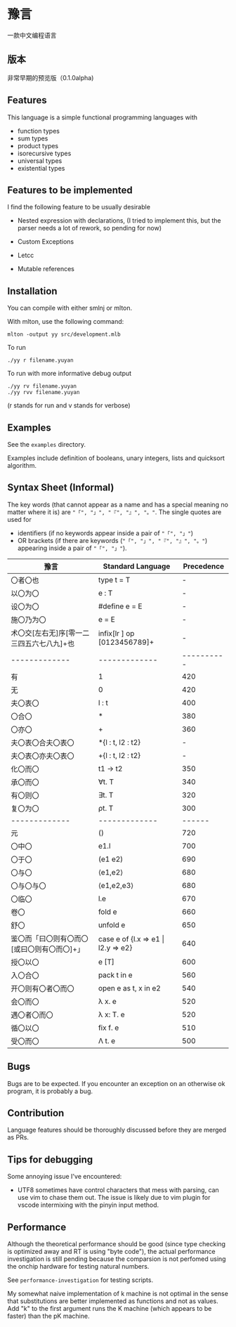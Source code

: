 # 豫言 
一款中文编程语言

## 版本
非常早期的预览版（0.1.0alpha)

## Features

This language is a simple functional programming languages with 
- function types
- sum types
- product types
- isorecursive types
- universal types
- existential types

## Features to be implemented

I find the following feature to be usually desirable 
- Nested expression with declarations,
(I tried to implement this, but the parser needs a lot of rework, so pending for now)

- Custom Exceptions

- Letcc

- Mutable references


## Installation

You can compile with either smlnj or mlton.

With mlton, use the following command: 
```
mlton -output yy src/development.mlb
```

To run
```
./yy r filename.yuyan
```

To run with more informative debug output 
```
./yy rv filename.yuyan
./yy rvv filename.yuyan
```
(r stands for run and v stands for verbose)

## Examples

See the `examples` directory.

Examples include definition of booleans, unary integers, lists and quicksort algorithm.

## Syntax Sheet (Informal)
The key words (that cannot appear as a name and has a special meaning no matter where it is) are
  `"「", "」", "『", "』", "。"`. The single quotes are used for 
  + identifiers (if 
  no keywords appear inside a pair of `"「", "」"`) 
  + OR brackets (if there 
  are keywords (`"「", "」", "『", "』", "。"`) appearing inside a pair of `"「", "」"`).

| 豫言           | Standard Language | Precedence |
| ------------- |-------------| ------|
| 〇者〇也 |  type t = T | - |
| 以〇为〇 |  e : T |  - |
| 设〇为〇 |  #define e = E | - |
| 施〇乃为〇 | e = E | - |
| 术〇交[左右无]序[零一二三四五六七八九]+也 | infix[lr ] op [0123456789]+ |  - |
| ------------- |-------------|  ---------- |
| 有 | 1 | 420 |
| 无 | 0 |  420 |
  |夫〇表〇| l : t | 400 |
  |〇合〇 | *  |  380 |
  |〇亦〇 | +  | 360 |
  |夫〇表〇合夫〇表〇| *{l : t, l2 : t2} | - |
  |夫〇表〇亦夫〇表〇| +{l : t, l2 : t2} | - |
  |化〇而〇 | t1 -> t2 |  350 | 
|承〇而〇 | ∀t. T | 340 |
|有〇则〇 | ∃t. T | 320 |
 |复〇为〇 | ρt. T | 300 |
| ------------- |-------------|  ------ |
|元| () | 720 | 
|〇中〇| e1.l | 700 |
 |〇于〇| (e1 e2) | 690 |
 |〇与〇| ⟨e1,e2⟩ | 680 |
 |〇与〇与〇| ⟨e1,e2,e3⟩ | 680 |
 |〇临〇| l.e | 670 |
   |卷〇| fold e| 660 |
   |舒〇| unfold e|  650 |
   |鉴〇而「曰〇则有〇而〇[或曰〇则有〇而〇]+」| case e of {l.x => e1 \| l2.y => e2} | 640 |
   |授〇以〇| e [T] | 600 |
   |入〇合〇| pack t in e | 560 |
   |开〇则有〇者〇而〇| open e as t, x in e2 | 540 |
|会〇而〇| λ x. e | 520 |
|遇〇者〇而〇| λ x: T. e| 520 |
|循〇以〇| fix f. e| 510 |
|受〇而〇| Λ t. e| 500 |


## Bugs

Bugs are to be expected. If you encounter an exception on an otherwise ok program, it is probably a bug. 

## Contribution
Language features should be thoroughly discussed before they are merged as PRs. 


## Tips for debugging

Some annoying issue I've encountered:

+ UTF8 sometimes have control characters that mess with parsing, can use vim to chase them out. The issue is likely due to vim plugin for vscode intermixing with  the pinyin input method.


## Performance 

Although the theoretical performance should be good (since type checking is optimized away and RT is using "byte code"), the actual performance investigation is still pending because the comparsion is not perfomed using the onchip hardware for testing natural numbers.

See `performance-investigation` for testing scripts.

My somewhat naive implementation of k machine is not optimal in the sense that substitutions are better implemented as functions and not as values. Add "k" to the first argument runs the K machine (which appears to be 
faster) than the pK machine.